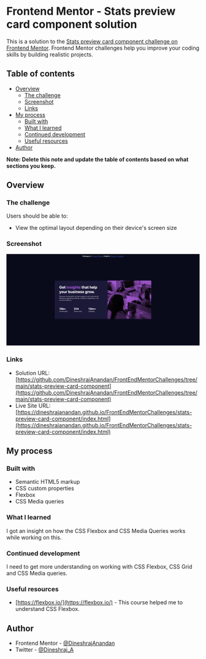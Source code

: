 # Frontend Mentor - Stats preview card component solution

This is a solution to the [Stats preview card component challenge on Frontend Mentor](https://www.frontendmentor.io/challenges/stats-preview-card-component-8JqbgoU62). Frontend Mentor challenges help you improve your coding skills by building realistic projects. 

## Table of contents

- [Overview](#overview)
  - [The challenge](#the-challenge)
  - [Screenshot](#screenshot)
  - [Links](#links)
- [My process](#my-process)
  - [Built with](#built-with)
  - [What I learned](#what-i-learned)
  - [Continued development](#continued-development)
  - [Useful resources](#useful-resources)
- [Author](#author)

**Note: Delete this note and update the table of contents based on what sections you keep.**

## Overview

### The challenge

Users should be able to:

- View the optimal layout depending on their device's screen size

### Screenshot

![Screenshot](./design/MySolution/screenshot.png)

### Links

- Solution URL: [https://github.com/DineshrajAnandan/FrontEndMentorChallenges/tree/main/stats-preview-card-component](https://github.com/DineshrajAnandan/FrontEndMentorChallenges/tree/main/stats-preview-card-component)
- Live Site URL: [https://dineshrajanandan.github.io/FrontEndMentorChallenges/stats-preview-card-component/index.html](https://dineshrajanandan.github.io/FrontEndMentorChallenges/stats-preview-card-component/index.html)

## My process

### Built with

- Semantic HTML5 markup
- CSS custom properties
- Flexbox
- CSS Media queries


### What I learned

I got an insight on how the CSS Flexbox and CSS Media Queries works while working on this.


### Continued development

I need to get more understanding on working with CSS Flexbox, CSS Grid and CSS Media queries.

### Useful resources

- [https://flexbox.io/](https://flexbox.io/) - This course helped me to understand CSS Flexbox.

## Author

- Frontend Mentor - [@DineshrajAnandan](https://www.frontendmentor.io/profile/DineshrajAnandan)
- Twitter - [@Dineshraj_A](https://www.twitter.com/Dineshraj_A)

